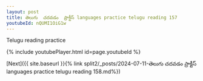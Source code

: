 ```yaml
---
layout: post
title: తెలుగు  చదవడం  ప్రాక్టీస్ languages practice telugu reading 157
youtubeId: nQUMI1OiG1w
---
```

 
 
Telugu reading practice
 
 
 
 
 


{% include youtubePlayer.html id=page.youtubeId %}
 
[Next]({{ site.baseurl }}{% link  split2/_posts/2024-07-11-తెలుగు  చదవడం  ప్రాక్టీస్ languages practice telugu reading 158.md%})
 
